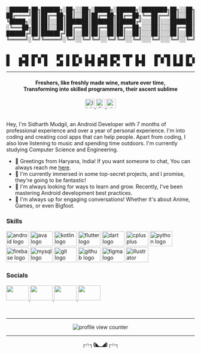 <pre align="center">
░██████╗██╗██████╗░██╗░░██╗░█████╗░██████╗░████████╗██╗░░██╗  ███╗░░░███╗██╗░░░██╗██████╗░░██████╗░██╗██╗░░░░░
██╔════╝██║██╔══██╗██║░░██║██╔══██╗██╔══██╗╚══██╔══╝██║░░██║  ████╗░████║██║░░░██║██╔══██╗██╔════╝░██║██║░░░░░
╚█████╗░██║██║░░██║███████║███████║██████╔╝░░░██║░░░███████║  ██╔████╔██║██║░░░██║██║░░██║██║░░██╗░██║██║░░░░░
░╚═══██╗██║██║░░██║██╔══██║██╔══██║██╔══██╗░░░██║░░░██╔══██║  ██║╚██╔╝██║██║░░░██║██║░░██║██║░░╚██╗██║██║░░░░░
██████╔╝██║██████╔╝██║░░██║██║░░██║██║░░██║░░░██║░░░██║░░██║  ██║░╚═╝░██║╚██████╔╝██████╔╝╚██████╔╝██║███████╗
╚═════╝░╚═╝╚═════╝░╚═╝░░╚═╝╚═╝░░╚═╝╚═╝░░╚═╝░░░╚═╝░░░╚═╝░░╚═╝  ╚═╝░░░░░╚═╝░╚═════╝░╚═════╝░░╚═════╝░╚═╝╚══════╝


█   ▄▀█ █▀▄▀█   █▀ █ █▀▄ █ █ ▄▀█ █▀█ ▀█▀ █ █   █▀▄▀█ █ █ █▀▄ █▀▀ █ █     ▄▄   █▄█ █▀█
█   █▀█ █ ▀ █   ▄█ █ █▄▀ █▀█ █▀█ █▀▄  █  █▀█   █ ▀ █ █▄█ █▄▀ █▄█ █ █▄▄         █  █▄█
</pre>

---
<h4 align="center">Freshers, like freshly made wine, mature over time,<br />
Transforming into skilled programmers, their ascent sublime</h4>

<div align="center">
  <a href="https://www.linkedin.com/in/sidharthmudgil" target="_blank">
    <img src="https://img.shields.io/static/v1?message=LinkedIn&logo=linkedin&label=&color=0077B5&logoColor=white&labelColor=&style=for-the-badge" height="25" alt="linkedin logo"  />
  </a>
  <a href="https://drive.google.com/file/d/1d9QvrNrTHxYIawmRqLwg6p6BEUxpUURB/view?usp=share_link" target="_blank">
    <img src="https://img.shields.io/static/v1?message=My Resume&logo=document&label=&color=333333&logoColor=white&labelColor=&style=for-the-badge" height="25" alt="discord logo"  />
  </a>
  <a href="https://www.stackoverflow.com/users/16177121/sidharth-mudgil" target="_blank">
    <img src="https://img.shields.io/static/v1?message=Stackoverflow&logo=stackoverflow&label=&color=FE7A16&logoColor=white&labelColor=&style=for-the-badge" height="25" alt="stackoverflow logo"  />
  </a>
</div>

</br>
<p>
  Hey, I'm Sidharth Mudgil, an Android Developer with 7 months of professional experience and over a year of personal experience. I'm into coding and creating cool apps that can help
  people. Apart from coding, I also love listening to music and spending time outdoors. I'm currently studying Computer Science and Engineering.
</p>

* 👋 Greetings from Haryana, India! If you want someone to chat, You can always reach me [here](mailto:smudgil101@gmail.com).
* 🚀 I'm currently immersed in some top-secret projects, and I promise, they're going to be fantastic!
* 🧠 I'm always looking for ways to learn and grow. Recently, I've been mastering Android development best practices.
* 🌟 I'm always up for engaging conversations! Whether it's about Anime, Games, or even Bigfoot.



### Skills
<div align="left">
  <img src="https://cdn.jsdelivr.net/gh/devicons/devicon/icons/android/android-original.svg" height="40" width="60" alt="android logo"  />
  <img src="https://cdn.jsdelivr.net/gh/devicons/devicon/icons/java/java-original.svg" height="40" width="60" alt="java logo"  />
  <img src="https://cdn.jsdelivr.net/gh/devicons/devicon/icons/kotlin/kotlin-original.svg" height="40" width="60" alt="kotlin logo"  />
  <img src="https://cdn.jsdelivr.net/gh/devicons/devicon/icons/flutter/flutter-original.svg" height="40" width="60" alt="flutter logo"  />
  <img src="https://cdn.jsdelivr.net/gh/devicons/devicon/icons/dart/dart-original.svg" height="40" width="60" alt="dart logo"  />
  <img src="https://cdn.jsdelivr.net/gh/devicons/devicon/icons/cplusplus/cplusplus-original.svg" height="40" width="60" alt="cplusplus logo"  />
  <img src="https://cdn.jsdelivr.net/gh/devicons/devicon/icons/python/python-original.svg" height="40" width="60" alt="python logo"  />
  <img src="https://cdn.jsdelivr.net/gh/devicons/devicon/icons/firebase/firebase-plain.svg" height="40" width="60" alt="firebase logo"  />
  <img src="https://cdn.jsdelivr.net/gh/devicons/devicon/icons/mysql/mysql-original.svg" height="40" width="60" alt="mysql logo"  />
  <img src="https://cdn.jsdelivr.net/gh/devicons/devicon/icons/git/git-original.svg" height="40" width="60" alt="git logo"  />
  <img src="https://cdn.jsdelivr.net/gh/devicons/devicon/icons/github/github-original.svg" height="40" width="60" alt="github logo"  />
  <img src="https://cdn.jsdelivr.net/gh/devicons/devicon/icons/figma/figma-original.svg" height="40" width="60" alt="figma logo"  />
  <img src="https://cdn.jsdelivr.net/gh/devicons/devicon/icons/illustrator/illustrator-plain.svg" height="40" width="60" alt="illustrator logo"  />
</div>

### Socials
<p align="left">
  <a href="https://discord.com/users/SidharthMudgil#7880" target="_blank" rel="noreferrer">
    <img src="https://raw.githubusercontent.com/danielcranney/readme-generator/main/public/icons/socials/discord.svg" width="60" height="40" />
  </a> 
  <a href="https://www.github.com/sidharthmudgil" target="_blank" rel="noreferrer">
    <img src="https://raw.githubusercontent.com/danielcranney/readme-generator/main/public/icons/socials/github.svg" width="60" height="40" />
  </a> 
  <a href="https://www.linkedin.com/in/sidharthmudgil" target="_blank" rel="noreferrer">
    <img src="https://raw.githubusercontent.com/danielcranney/readme-generator/main/public/icons/socials/linkedin.svg" width="60" height="40" />
  </a> 
  <a href="https://www.stackoverflow.com/users/16177121/sidharth-mudgil" target="_blank" rel="noreferrer">
    <img src="https://raw.githubusercontent.com/danielcranney/readme-generator/main/public/icons/socials/stackoverflow.svg" width="60" height="40" />
  </a>
</p>

</br>

---

<p align="center">
  <img src="https://moe-counter.glitch.me/get/@sidharthmudgil" alt="profile view counter"/>
</p>

---

<p align="center">
  <strong>┌∩┐(<b color="red">◣</b>_<b color="red">◢</b>)┌∩┐</strong>
</p>
